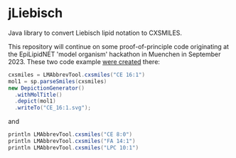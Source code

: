 # jLiebisch
Java library to convert Liebisch lipid notation to CXSMILES.

This repository will continue on some proof-of-principle code originating at the EpiLipidNET 'model organism'
hackathon in Muenchen in September 2023. These two code example [were created](https://egonw.github.io/cdk-cxsmiles/liebisch.html) there:

```groovy
cxsmiles = LMAbbrevTool.cxsmiles("CE 16:1")
mol1 = sp.parseSmiles(cxsmiles)
new DepictionGenerator()
  .withMolTitle()
  .depict(mol1)
  .writeTo("CE_16:1.svg");
```

and

```groovy
println LMAbbrevTool.cxsmiles("CE 8:0")
println LMAbbrevTool.cxsmiles("FA 14:1")
println LMAbbrevTool.cxsmiles("LPC 10:1")
```


